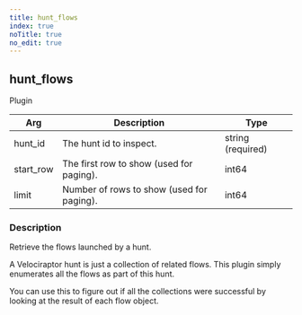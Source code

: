```yaml
---
title: hunt_flows
index: true
noTitle: true
no_edit: true
---
```




<div class="vql_item"></div>


## hunt_flows
<span class='vql_type pull-right page-header'>Plugin</span>



<div class="vqlargs"></div>

Arg | Description | Type
----|-------------|-----
hunt_id|The hunt id to inspect.|string (required)
start_row|The first row to show (used for paging).|int64
limit|Number of rows to show (used for paging).|int64

### Description

Retrieve the flows launched by a hunt.

A Velociraptor hunt is just a collection of related flows. This
plugin simply enumerates all the flows as part of this hunt.

You can use this to figure out if all the collections were
successful by looking at the result of each flow object.


